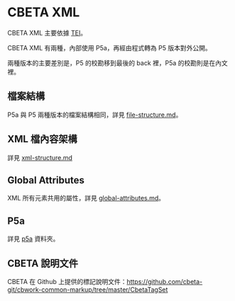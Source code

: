# CBETA XML

CBETA XML 主要依據 [TEI](http://www.tei-c.org)。

CBETA XML 有兩種，內部使用 P5a，再經由程式轉為 P5 版本對外公開。

兩種版本的主要差別是，P5 的校勘移到最後的 back 裡，P5a 的校勘則是在內文裡。

## 檔案結構

P5a 與 P5 兩種版本的檔案結構相同，詳見 [file-structure.md](file-structure.md)。

## XML 檔內容架構

詳見 [xml-structure.md](xml-structure.md)

## Global Attributes

XML 所有元素共用的屬性，詳見 [global-attributes.md](global-attributes.md)。

## P5a

詳見 [p5a](p5a) 資料夾。

## CBETA 說明文件

CBETA 在 Github 上提供的標記說明文件：https://github.com/cbeta-git/cbwork-common-markup/tree/master/CbetaTagSet
